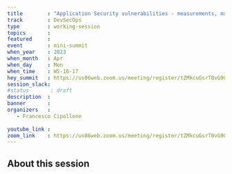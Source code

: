 ```yaml
---
title        : "Application Security vulnerabilities - measurements, maturity magic - Vulnerability Framework Project"
track        : DevSecOps
type         : working-session
topics       :
featured     :
event        : mini-summit
when_year    : 2023
when_month   : Apr
when_day     : Mon
when_time    : WS-16-17
hey_summit   : https://us06web.zoom.us/meeting/register/tZMkcuGsrT0vG9GMBEMlN2ijgf9XyUwt67MG 
session_slack:
#status       : draft
description  :
banner       : 
organizers   :
   - Francesco Cipollone
  
youtube_link : 
zoom_link    : https://us06web.zoom.us/meeting/register/tZMkcuGsrT0vG9GMBEMlN2ijgf9XyUwt67MG 
---
```


## About this session

